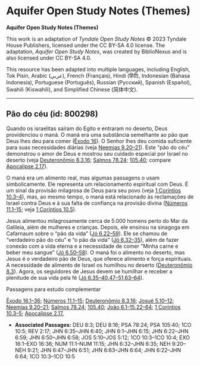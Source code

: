 # Aquifer Open Study Notes (Themes)

**Aquifer Open Study Notes (Themes)**

This work is an adaptation of *Tyndale Open Study Notes* © 2023 Tyndale House Publishers, licensed under the CC BY\-SA 4\.0 license. The adaptation, *Aquifer Open Study Notes*, was created by BiblioNexus and is also licensed under CC BY\-SA 4\.0\.

This resource has been adapted into multiple languages, including English, Tok Pisin, Arabic (عربي), French (Français), Hindi (हिंदी), Indonesian (Bahasa Indonesia), Portuguese (Português), Russian (Русский), Spanish (Español), Swahili (Kiswahili), and Simplified Chinese (简体中文).



--------------------------------

## Pão do céu (id: 800298)

Quando os israelitas saíram do Egito e entraram no deserto, Deus providenciou o maná. O maná era uma substância semelhante ao pão que Deus lhes deu para comer ([Êxodo 16](https://ref.ly/Exod16:1-Exod16:36)). O Senhor lhes deu comida suficiente para suas necessidades diárias (veja [Neemias 9\.20–21](https://ref.ly/Neh9:20-Neh9:21)). Este "pão do céu" demonstrou o amor de Deus e mostrou seu cuidado especial por Israel no deserto (veja [Deuteronômio 8\.3](https://ref.ly/Deut8:3),[16](https://ref.ly/Deut8:16); [Salmos 78\.24](https://ref.ly/Ps78:24); [105\.40](https://ref.ly/Ps105:40); compare [Apocalipse 2\.17](https://ref.ly/Rev2:17)).

O maná era um alimento real, mas algumas passagens o usam simbolicamente. Ele representa um relacionamento espiritual com Deus. É um sinal da provisão milagrosa de Deus para seu povo (veja [1 Coríntios 10\.3–4](https://ref.ly/1Cor10:3-1Cor10:4)), mas, ao mesmo tempo, o maná está relacionado às reclamações de Israel contra Deus e à sua falta de confiança na provisão divina ([Números 11\.1–15](https://ref.ly/Num11:1-Num11:15); veja [1 Coríntios 10\.5](https://ref.ly/1Cor10:5)).

Jesus alimentou milagrosamente cerca de 5\.000 homens perto do Mar da Galileia, além de mulheres e crianças. Depois, ele ensinou na sinagoga em Cafarnaum sobre o “pão da vida” ([Jó 6\.22–59](https://ref.ly/John6:22-John6:59)). Ele se chamou de “verdadeiro pão do céu” e “o pão da vida” ([Jó 6\.32–35](https://ref.ly/John6:32-John6:35)), além de fazer conexão com a vida eterna e a necessidade de comer "Minha carne e beber meu sangue” ([Jó 6\.50–58](https://ref.ly/John6:50-John6:58)). O maná foi o alimento no deserto, mas Jesus é o verdadeiro pão de Deus, que oferece alimento e força espirituais. A necessidade de alimento de Israel os humilhou no deserto ([Deuteronômio 8\.3](https://ref.ly/Deut8:3)). Agora, os seguidores de Jesus devem se humilhar e receber a plenitude de sua vida pela fé ([Jó 6\.35–40](https://ref.ly/John6:35-John6:40),[47–51](https://ref.ly/John6:47-John6:51),[63–64](https://ref.ly/John6:63-John6:64)).

Passagens para estudo complementar

[Êxodo 16\.1–36](https://ref.ly/Exod16:1-Exod16:36); [Números 11\.1–15](https://ref.ly/Num11:1-Num11:15); [Deuteronômio 8\.3](https://ref.ly/Deut8:3),[16](https://ref.ly/Deut8:16); [Josué 5\.10–12](https://ref.ly/Josh5:10-Josh5:12); [Neemias 9\.20–21](https://ref.ly/Neh9:20-Neh9:21); [Salmos 78\.24](https://ref.ly/Ps78:24); [105\.40](https://ref.ly/Ps105:40); [João 6\.1–15](https://ref.ly/John6:1-John6:15),[22–64](https://ref.ly/John6:22-John6:64); [1 Coríntios 10\.3–5](https://ref.ly/1Cor10:3-1Cor10:5); [Apocalipse 2\.17\.](https://ref.ly/Rev2:17)

* **Associated Passages:** DEU 8:3; DEU 8:16; PSA 78:24; PSA 105:40; 1CO 10:5; REV 2:17; JHN 6:35–JHN 6:40; JHN 6:1–JHN 6:15; JHN 6:22–JHN 6:59; JHN 6:50–JHN 6:58; JOS 5:10–JOS 5:12; 1CO 10:3–1CO 10:4; EXO 16:1–EXO 16:36; NUM 11:1–NUM 11:15; JHN 6:32–JHN 6:35; NEH 9:20–NEH 9:21; JHN 6:47–JHN 6:51; JHN 6:63–JHN 6:64; JHN 6:22–JHN 6:64; 1CO 10:3–1CO 10:5

